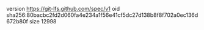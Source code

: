 version https://git-lfs.github.com/spec/v1
oid sha256:80bacbc2fd2d060fa4e234a1f56e41cf5dc27d138b8f8f702a0ec136d672b80f
size 12998
